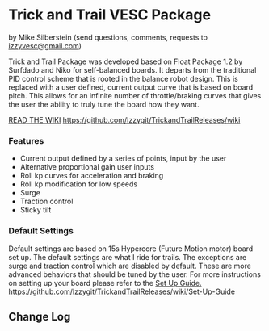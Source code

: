 # Trick and Trail VESC Package
by Mike Silberstein (send questions, comments, requests to izzyvesc@gmail.com)

Trick and Trail Package was developed based on Float Package 1.2 by Surfdado and Niko for self-balanced boards. It departs from the traditional PID control scheme that is rooted in the balance robot design. This is replaced with a user defined, current output curve that is based on board pitch. This allows for an infinite number of throttle/braking curves that gives the user the ability to truly tune the board how they want.

[READ THE WIKI](https://github.com/Izzygit/TrickandTrailReleases/wiki) https://github.com/Izzygit/TrickandTrailReleases/wiki

### Features
 * Current output defined by a series of points, input by the user
 * Alternative proportional gain user inputs
 * Roll kp curves for acceleration and braking
 * Roll kp modification for low speeds
 * Surge
 * Traction control
 * Sticky tilt

### Default Settings
Default settings are based on 15s Hypercore (Future Motion motor) board set up. The default settings are what I ride for trails. The exceptions are surge and traction control which are disabled by default. These are more advanced behaviors that should be tuned by the user. For more instructions on setting up your board please refer to the [Set Up Guide.](https://github.com/Izzygit/TrickandTrailReleases/wiki/Set-Up-Guide) https://github.com/Izzygit/TrickandTrailReleases/wiki/Set-Up-Guide

## Change Log
